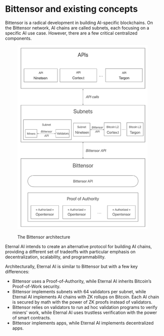 # Bittensor and existing concepts

Bittensor is a radical development in building AI-specific blockchains. On the Bittensor network, AI chains are called subnets, each focusing on a specific AI use case. However, there are a few critical centralized components.

<figure><img src="../.gitbook/assets/image (47).png" alt="" width="563"><figcaption><p>The Bittensor architecture</p></figcaption></figure>

Eternal AI intends to create an alternative protocol for building AI chains, providing a different set of tradeoffs with particular emphasis on decentralization, scalability, and programmability.&#x20;

Architecturally, Eternal AI is similar to Bittensor but with a few key differences:

* Bittensor uses a Proof-of-Authority, while Eternal AI inherits Bitcoin’s Proof-of-Work security.
* Bittensor implements subnets with 64 validators per subnet, while Eternal AI implements AI chains with ZK rollups on Bitcoin. Each AI chain is secured by math with the power of ZK proofs instead of validators.
* Bittensor relies on validators to run ad hoc validation programs to verify miners' work, while Eternal AI uses trustless verification with the power of smart contracts.
* Bittensor implements apps, while Eternal AI implements decentralized apps.
